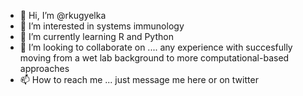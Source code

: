 - 👋 Hi, I’m @rkugyelka
- 👀 I’m interested in systems immunology
- 🌱 I’m currently learning R and Python
- 💞️ I’m looking to collaborate on .... any experience with succesfully moving from a wet lab background to more computational-based approaches
- 📫 How to reach me ... just message me here or on twitter

<!---
rkugyelka/rkugyelka is a ✨ special ✨ repository because its `README.md` (this file) appears on your GitHub profile.
You can click the Preview link to take a look at your changes.
--->
